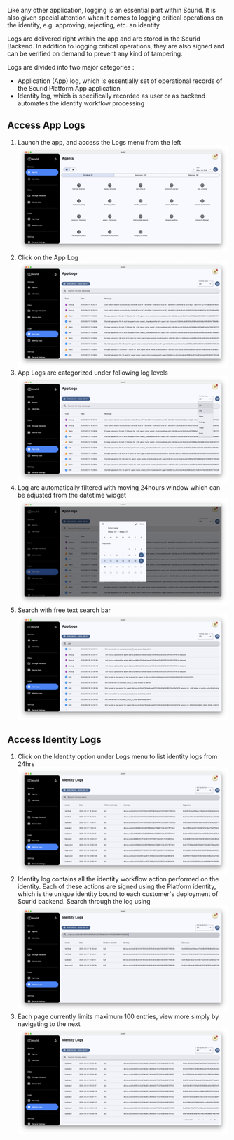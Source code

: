 Like any other application, logging is an essential part within Scurid. It is also given special attention when it comes to logging critical operations on the identity, e.g. approving, rejecting, etc. an identity  

Logs are delivered right within the app and are stored in the Scurid Backend. In addition to logging critical operations, they are also signed and can be verified on demand to prevent any kind of tampering.

Logs are divided into two major categories :

* Application (App) log, which is essentially set of operational records of the Scurid Platform App application
* Identity log, which is specifically recorded as user or as backend automates the identity workflow processing


## Access App Logs

1. Launch the app, and access the Logs menu from the left ![Logs](img/v25-1-1-0/log_home.png)
2. Click on the App Log ![AppLogs](img/v25-1-1-0/app_log.png)
3. App Logs are categorized under following log levels ![LogLevels](img/v25-1-1-0/log_level.png)
4. Log are automatically filtered with moving 24hours window which can be adjusted from the datetime widget ![widget](img/v25-1-1-0/log_daterange_filter.png)
5. Search with free text search bar ![search](img/v25-1-1-0/log_search.png)

## Access Identity Logs 
1. Click on the Identity option under Logs menu to list identity logs from 24hrs ![IdentityLog](img/v25-1-1-0/identity_log.png)
2. Identity log contains all the identity workflow action performed on the identity. Each of these actions are signed using the Platform identity, which is the unique identity bound to each customer's deployment of Scurid backend. Search through the log using ![SearchBox](img/v25-1-1-0/search_in_id_log.png)
3. Each page currently limits maximum 100 entries, view more simply by navigating to the next ![page](img/v25-1-1-0/log_pagination.png) 